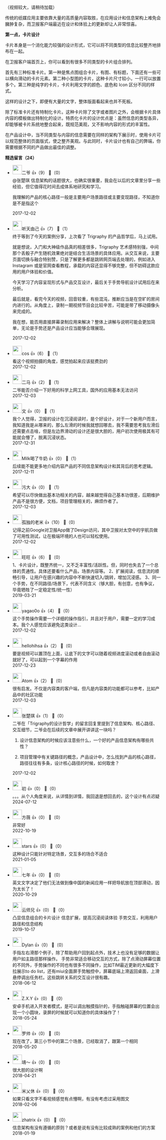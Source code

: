 （视频较大，请稍待加载）  
  
传统的纸媒应用主要依靠大量的高质量内容取胜，在应用设计和信息架构上难免会臃肿复杂，而卫报客户端最近在设计和体验上的更新却让人非常惊喜。

**第一点，卡片设计**

卡片本身是一个消化能力较强的设计形式，它可以将不同类型的信息比较整齐地排布在一起。

在卫报客户端首页上，你可以看到有很多不同类型的卡片组合排列。

首先有三种标准卡片。第一种是焦点图组合卡片，有图、有标题，下面还有一些可以横向滑动的卡片元素。第二种小型图的卡片，这种卡片尺寸较小，一行可以放置多个。第三种是纯字的卡片，卡片利用文字的颜色、底色和 Icon 区分不同的样式。

这样的设计之下，即便有大量的文字，整体版面看起来也并不死板。

除了标准卡片还有特制化卡片。这种卡片除了文字或者图片之外，会根据卡片具体内容的模板做出特制化的设计。特质化卡片的设计优点是：虽然信息的类型各异，却能够被卡片系统地整合起来，既规范美观，又不影响内容的形式的丰富性。

在产品设计中，当不同类型与内容的信息需要在同样的架构下展示时，使用卡片可以规范整体的页面版式，使之整齐美观。与此同时，卡片设计也有自己的弊端，你需要根据不同的产品做出最佳的调整。
<div><strong>精选留言（24）</strong></div><ul>
<li><img src="https://static001.geekbang.org/account/avatar/00/0f/42/60/d534e33c.jpg" width="30px"><span>二爷</span> 👍（9） 💬（0）<div>@张楚琪 信息架构的话题很大，也确实很重要，我会在以后的文章里分享一些经验，但它值得花时间去成体系地研究和学习。

我理解的产品的核心路径一般是主要用户场景路径或主要变现路径，不知道你是不是指这个</div>2017-12-02</li><br/><li><img src="https://static001.geekbang.org/account/avatar/00/0f/8e/8b/38b93ca0.jpg" width="30px"><span>听天由己</span> 👍（7） 💬（1）<div>终于等到了今天的案例分享，上次看了 Trigraphy 的产品哲学后，马上试用。

就是想说，入门和大神级作品真的相差很多，Trigraphy 艺术感特别强，中间那个丢骰子产生随机效果绝对是结合生活场景的具体应用。从交互来说，主要页面切换与融合特别赞，只是了解更多都是跳转网页端去处理的，例如进入 Instagram 或是官网查看教程，承载的内容还显得不够完整，但不妨碍这款应用的用户体验和价值。

今天学习了内容呈现形式与产品交互设计，最后关于手势导航设计试用后在来分析。

最后就是，看完今天的视频，回音较重，有些混沌，推断应当是在空旷的房间内进行的。从角度上，录制一期视频节目会比较辛苦，可能是带了移动摄像头来完成的。

我在想，能否用直接屏幕录制应用来解决？整体上讲解与说明可能会更加简单，无论是手势还是产品设计应当能够合理展现。</div>2017-12-02</li><br/><li><img src="https://static001.geekbang.org/account/avatar/00/0f/91/a3/abb7bfe3.jpg" width="30px"><span>cos</span> 👍（6） 💬（1）<div>看这个视频拍摄的角度，感觉拍起来应该挺费劲的</div>2017-12-02</li><br/><li><img src="" width="30px"><span>二马</span> 👍（2） 💬（1）<div>二爷能否介绍一下好用的科学上网工具，国外的应用基本无法访问</div>2017-12-03</li><br/><li><img src="https://static001.geekbang.org/account/avatar/00/0f/91/1a/c7c62da3.jpg" width="30px"><span>文</span> 👍（0） 💬（1）<div>我个人觉得，卫报的设计在沉浸阅读时，是个好设计，对于一个新用户而言，我知道我是从哪来的，那么左滑的时候我就想回哪去，我不需要思考我左滑后还需要点击啥，但是左边界滑动的设计还是很大胆的，用户初次使用极其有可能就会懵了，脱离沉浸状态。</div>2017-12-31</li><br/><li><img src="https://static001.geekbang.org/account/avatar/00/0f/94/8f/68bde1af.jpg" width="30px"><span>Milk喝了牛奶</span> 👍（0） 💬（1）<div>后续能不能更多地介绍内容产品的不同信息架构设计和其背后的思考逻辑。</div>2017-12-11</li><br/><li><img src="" width="30px"><span>污大</span> 👍（0） 💬（1）<div>希望可以尽快做出基本功相关的内容，越来越觉得自己基本功很差，后期维护产品不是很方便，文档，项目管理相关的，麻烦作者了。</div>2017-12-03</li><br/><li><img src="" width="30px"><span>孤独的老米</span> 👍（10） 💬（0）<div>记得之前Google对卫报App做了Design访问，其中卫报对太空中的宇航员做了可用性测试，让在极端环境的人也可以轻松使用。</div>2017-12-02</li><br/><li><img src="https://static001.geekbang.org/account/avatar/00/12/85/bf/5c5e86bb.jpg" width="30px"><span>旺旺</span> 👍（6） 💬（0）<div>1、卡片设计，既整齐统一，又不乏丰富性&#47;活跃性。但，同时也失去了一个总体的贯通性。具体还要看什么产品，场景内容等。
2、扩展阅读，信息流的顺畅引导，让用户在感兴趣的内容中不断快速切入&#47;跳转，增加沉浸感。
3、同一个手势，在不同路径&#47;场景下，代表不同含义（够大胆，有创意，也有争议，毕竟牺牲了一定稳定性&#47;统一性）</div>2019-03-21</li><br/><li><img src="https://static001.geekbang.org/account/avatar/00/0f/4a/e6/45ce65fe.jpg" width="30px"><span>yagao0o</span> 👍（4） 💬（0）<div>这个手势操作需要一个详细的操作指引，并且对于用户，需要一定的学习成本。我个人感觉应该避免这类设计…</div>2017-12-02</li><br/><li><img src="https://static001.geekbang.org/account/avatar/00/0f/94/72/658c591c.jpg" width="30px"><span>hellohihsa</span> 👍（2） 💬（0）<div>要是视频可以置顶在上面，让底下的文字可以随着视频进度滚动或者自由滚动就好了，可以起到一个字幕的作用</div>2017-12-23</li><br/><li><img src="https://static001.geekbang.org/account/avatar/00/0f/74/db/cbf05706.jpg" width="30px"><span>Atom</span> 👍（2） 💬（0）<div>很有启发。不仅是内容类的客户端，但凡是内容类的功能都可以参考，比如产品中的社区功能</div>2017-12-03</li><br/><li><img src="https://static001.geekbang.org/account/avatar/00/0f/49/2b/aa766cbe.jpg" width="30px"><span>张楚琪</span> 👍（1） 💬（0）<div>二爷在「Trigraphy的设计哲学」的留言回复里提到了信息架构、核心路径、交互细节，二爷会在后续的文章中展开讲讲这一块吗？

1. 设计信息架构的时候应该注意些什么，一个好的产品信息架构有哪些共性？

2. 项目管理中有关键路径的概念，产品设计中，怎么找到产品的核心路径，路径往往有多条，设计核心路径的时候，如何取舍？</div>2017-12-02</li><br/><li><img src="https://static001.geekbang.org/account/avatar/00/12/1f/d0/660502a4.jpg" width="30px"><span>初</span> 👍（0） 💬（0）<div>。。。从个人角度来说，从详情到详情，我回退是想回去的，这个设计有点迟疑</div>2024-07-12</li><br/><li><img src="" width="30px"><span>方薇</span> 👍（0） 💬（0）<div>非常好</div>2022-10-19</li><br/><li><img src="https://static001.geekbang.org/account/avatar/00/10/19/7c/25abe455.jpg" width="30px"><span>stars</span> 👍（0） 💬（0）<div>这种设计只能针对特定场景，交互多的场合不适合</div>2021-01-05</li><br/><li><img src="https://static001.geekbang.org/account/avatar/00/0f/a2/49/03384d50.jpg" width="30px"><span>七年</span> 👍（0） 💬（0）<div>英文文字决定了他们无法做到像中国的新闻应用一样把导航放在顶部滑动，因为太长了！</div>2020-10-29</li><br/><li><img src="https://static001.geekbang.org/account/avatar/00/12/66/11/f7408e3e.jpg" width="30px"><span>云师兄</span> 👍（0） 💬（0）<div>凸显信息组合的卡片设计
信息扩展，提高沉浸阅读体验
手势交互，利用用户路径和信息结构</div>2019-10-17</li><br/><li><img src="https://static001.geekbang.org/account/avatar/00/10/94/ee/8451dfc4.jpg" width="30px"><span>Dylan</span> 👍（0） 💬（0）<div>手指左右滑那个例子，除了帮助用户回到起点外，技术上也没有足够的数据让用户如主路径那样操作。
手势非常适合移动交互的方式，除了点滑动屏幕位置的不同外，手势操作的不同也有很多不同操作，比如TIM最近更新的大幅度下拉展示to do list，还有miui全面屏手势触控中，屏幕底端上滑返回桌面，上滑悬停调出任务栏。这些跳转关系的交互设计很有趣。</div>2018-06-12</li><br/><li><img src="https://static001.geekbang.org/account/avatar/00/0f/9c/8a/abb7bfe3.jpg" width="30px"><span>Z.X.Y</span> 👍（0） 💬（0）<div>安卓手机进入开发者模式，是可以调出触摸指针的，手指触碰屏幕的位置会出现一个小圆块，录屏的时候就可以知道你的具体操作了！</div>2018-05-24</li><br/><li><img src="https://static001.geekbang.org/account/avatar/00/0f/9b/d4/ec627af3.jpg" width="30px"><span>罗帅</span> 👍（0） 💬（0）<div>现在改了，第三小节中的第二个场景，已经取消了，跟第一个相同</div>2018-05-20</li><br/><li><img src="https://static001.geekbang.org/account/avatar/00/10/a3/3f/519e60ab.jpg" width="30px"><span>靖～</span> 👍（0） 💬（0）<div>很大胆的设计啊</div>2018-04-21</li><br/><li><img src="https://static001.geekbang.org/account/avatar/00/0f/c7/a7/b8270b10.jpg" width="30px"><span>米乂休</span> 👍（0） 💬（0）<div>如果只看文字不看视频感觉有点懵啊，有没有考虑过采用图文</div>2018-02-06</li><br/><li><img src="https://static001.geekbang.org/account/avatar/00/0f/77/8c/2ca27a4d.jpg" width="30px"><span>zhatrix</span> 👍（0） 💬（0）<div>信息架构有没有遵循的原则？或者是说有没有比较成熟的案例和他们的方案</div>2018-01-19</li><br/>
</ul>